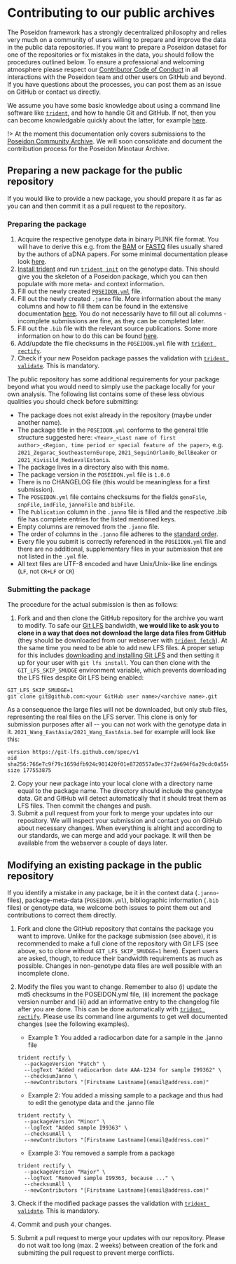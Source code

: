 # Contributing to our public archives

The Poseidon framework has a strongly decentralized philosophy and relies very much on a community of users willing to prepare and improve the data in the public data repositories. If you want to prepare a Poseidon dataset for one of the repositories or fix mistakes in the data, you should follow the procedures outlined below. To ensure a professional and welcoming atmosphere please respect our [Contributor Code of Conduct](conduct.md) in all interactions with the Poseidon team and other users on GitHub and beyond. If you have questions about the processes, you can post them as an issue on GitHub or contact us directly.

We assume you have some basic knowledge about using a command line software like [`trident`](trident), and how to handle Git and GitHub. If not, then you can become knowledgable quickly about the latter, for example [here](https://lab.github.com/githubtraining/introduction-to-github).

!> At the moment this documentation only covers submissions to the [Poseidon Community Archive](archive_overview). We will soon consolidate and document the contribution process for the Poseidon Minotaur Archive.

## Preparing a new package for the public repository

If you would like to provide a new package, you should prepare it as far as you can and then commit it as a pull request to the repository.

### Preparing the package

1. Acquire the respective genotype data in binary PLINK file format. You will have to derive this e.g. from the [BAM](https://en.wikipedia.org/wiki/SAM_(file_format)) or [FASTQ](https://en.wikipedia.org/wiki/FASTQ_format) files usually shared by the authors of aDNA papers. For some minimal documentation please look [here](genotype_data).
2. [Install trident](https://poseidon-framework.github.io/#/trident?id=installation-quickstart) and run [`trident init`](trident?id=init-command) on the genotype data. This should give you the skeleton of a Poseidon package, which you can then populate with more meta- and context information.
3. Fill out the newly created [`POSEIDON.yml`](standard?id=the-poseidonyml-file-mandatory) file.
4. Fill out the newly created `.janno` file. More information about the many columns and how to fill them can be found in the extensive documentation [here](janno_details). You do not necessarily have to fill out all columns - incomplete submissions are fine, as they can be completed later.
5. Fill out the `.bib` file with the relevant source publications. Some more information on how to do this can be found [here](janno_details?id=context-information).
6. Add/update the file checksums in the `POSEIDON.yml` file with [`trident rectify`](trident?id=rectify-command).
7. Check if your new Poseidon package passes the validation with [`trident validate`](trident?id=validate-command). This is mandatory.

The public repository has some additional requirements for your package beyond what you would need to simply use the package locally for your own analysis. The following list contains some of these less obvious qualities you should check before submitting:

- The package does not exist already in the repository (maybe under another name).
- The package title in the `POSEIDON.yml` conforms to the general title structure suggested here: `<Year>_<Last name of first author>_<Region, time period or special feature of the paper>`, e.g. `2021_Zegarac_SoutheasternEurope`, `2021_SeguinOrlando_BellBeaker` or `2021_Kivisild_MedievalEstonia`.
- The package lives in a directory also with this name.
- The package version in the `POSEIDON.yml` file is `1.0.0`
- There is no CHANGELOG file (this would be meaningless for a first submission).
- The `POSEIDON.yml` file contains checksums for the fields `genoFile`, `snpFile`, `indFile`, `jannoFile` and `bibFile`.
- The `Publication` column in the `.janno` file is filled and the respective .bib file has complete entries for the listed mentioned keys.
- Empty columns are removed from the `.janno` file.
- The order of columns in the `.janno` file adheres to the [standard order](https://github.com/poseidon-framework/poseidon-schema/blob/master/janno_columns.tsv).
- Every file you submit is correctly referenced in the `POSEIDON.yml` file and there are no additional, supplementary files in your submission that are not listed in the `.yml` file.
- All text files are UTF-8 encoded and have Unix/Unix-like line endings (`LF`, not `CR+LF` or `CR`)

### Submitting the package

The procedure for the actual submission is then as follows:

1. Fork and and then clone the GitHub repository for the archive you want to modify. To safe our [Git LFS](https://docs.github.com/en/repositories/working-with-files/managing-large-files/about-git-large-file-storage) bandwidth, **we would like to ask you to clone in a way that does not download the large data files from GitHub** (they should be downloaded from our webserver with [`trident fetch`](trident?id=fetch-command)). At the same time you need to be able to add new LFS files. A proper setup for this includes [downloading and installing Git LFS](https://git-lfs.github.com/) and then setting it up for your user with `git lfs install`. You can then clone with the `GIT_LFS_SKIP_SMUDGE` environment variable, which prevents downloading the LFS files despite Git LFS being enabled:

```
GIT_LFS_SKIP_SMUDGE=1
git clone git@github.com:<your GitHub user name>/<archive name>.git
```

As a consequence the large files will not be downloaded, but only stub files, representing the real files on the LFS server. This clone is only for submission purposes after all -- you can not work with the genotype data in it. `2021_Wang_EastAsia/2021_Wang_EastAsia.bed` for example will look like this:

```
version https://git-lfs.github.com/spec/v1
oid sha256:766e7c9f79c1659dfb924c901420f01e8720557a0ec37f2a694f6a29cdc0a55e
size 177553875
```

2. Copy your new package into your local clone with a directory name equal to the package name. The directory should include the genotype data. Git and GitHub will detect automatically that it should treat them as LFS files. Then commit the changes and push.
3. Submit a pull request from your fork to merge your updates into our repository. We will inspect your submission and contact you on GitHub about necessary changes. When everything is alright and according to our standards, we can merge and add your package. It will then be available from the webserver a couple of days later.

## Modifying an existing package in the public repository

If you identify a mistake in any package, be it in the context data (`.janno`-files), package-meta-data (`POSEIDON.yml`), bibliographic information (`.bib` files) or genotype data, we welcome both issues to point them out and contributions to correct them directly.

1. Fork and clone the GitHub repository that contains the package you want to improve. Unlike for the package submission (see above), it is recommended to make a full clone of the repository with Git LFS (see above, so to clone without `GIT_LFS_SKIP_SMUDGE=1` here). Expert users are asked, though, to reduce their bandwidth requirements as much as possible. Changes in non-genotype data files are well possible with an incomplete clone.
2. Modify the files you want to change. Remember to also (i) update the md5 checksums in the POSEIDON.yml file, (ii) increment the package version number and (iii) add an informative entry to the changelog file after you are done. This can be done automatically with [`trident rectify`](trident?id=rectify-command). Please use its command line arguments to get well documented changes (see the following examples).

	- Example 1: You added a radiocarbon date for a sample in the .janno file
	```
	trident rectify \
	  --packageVersion "Patch" \
	  --logText "Added radiocarbon date AAA-1234 for sample I99362" \
	  --checksumJanno \
	  --newContributors "[Firstname Lastname](email@address.com)"
	```

	- Example 2: You added a missing sample to a package and thus had to edit the genotype data and the .janno file
	```
	trident rectify \
	  --packageVersion "Minor" \
	  --logText "Added sample I99363" \
	  --checksumAll \
	  --newContributors "[Firstname Lastname](email@address.com)"
	```

	- Example 3: You removed a sample from a package
	```
	trident rectify \
	  --packageVersion "Major" \
	  --logText "Removed sample I99363, because ..." \
	  --checksumAll \
	  --newContributors "[Firstname Lastname](email@address.com)"
	```

3. Check if the modified package passes the validation with [`trident validate`](trident?id=validate-command). This is mandatory.
4. Commit and push your changes.
5. Submit a pull request to merge your updates with our repository. Please do not wait too long (max. 2 weeks) between creation of the fork and submitting the pull request to prevent merge conflicts.

